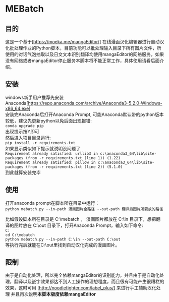 # MEBatch

## 目的  

这是一个基于[https://moeka.me/mangaEditor/] 在线漫画汉化编辑器进行自动汉化批处理作业的Python脚本，目前功能可以批处理输入目录下所有图片文件，所使用的对话气泡抽取以及日文文本识别翻译均使用mangaEditor的网络服务，如果没有网络或者mangaEditor停止服务本脚本将不能正常工作，具体使用请看后面介绍。

## 安装  

windows新手用户推荐先安装Anaconda[https://repo.anaconda.com/archive/Anaconda3-5.2.0-Windows-x86_64.exe]  
安装完Anaconda后打开Anaconda Prompt, 可能Anaconda默认带的python版本较低，建议先更新python以免后面出现报错:  
`conda upgrade pip`  
出现提示按Y即可  
然后进入项目目录运行:  
`pip install -r requirements.txt`  
如果显示类似如下提示就说明没问题了  
`Requirement already satisfied: urllib3 in c:\anaconda3_64\lib\site-packages (from -r requirements.txt (line 1)) (1.22)`  
`Requirement already satisfied: pillow in c:\anaconda3_64\lib\site-packages (from -r requirements.txt (line 2)) (5.1.0)`  
到此就算安装完毕  
  
## 使用  

打开anaconda prompt在脚本所在目录中运行：  
`python mebatch.py --in-path 漫画图片全路径 --out-path 翻译后图片所要放的路径`  
  
比如假设脚本所在目录是 C:\mebatch ， 漫画图片都放在 C:\in 目录下，想把翻译的图片放在 C:\out 目录下，打开Anaconda Prompt，输入如下命令:  
`C:`  
`cd C:\mebatch`  
`python mebatch.py --in-path C:\in --out-path C:\out`  
等执行完后就能在C:\out里找到自动汉化完成的漫画图片。

## 限制  

由于是自动化处理，所以完全依赖mangaEditor的识别能力，并且由于是自动化处理，翻译以及嵌字效果都达不到人工操作的理想程度，而且很有可能产生很糟糕的效果，这时可用 [http://noodlefighter.com/label_plus/] 来进行手工辅助汉化处理
并且再次说明**本脚本极度依赖mangaEditor**